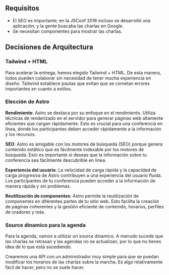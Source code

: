 ## Requisitos

- El SEO es importante; en la JSConf 2016 incluso se desarrolló una aplicación, y la gente buscaba las charlas en Google.
- Se necesitan componentes para mostrar las charlas.

## Decisiones de Arquitectura

### Tailwind + HTML

Para acelerar la entrega, hemos elegido Tailwind + HTML. De esta manera, todos pueden colaborar sin necesidad de tener mucha experiencia en diseño. Tailwind establece pautas que evitan que se cometan errores importantes en cuanto a estilos.

### Elección de Astro

**Rendimiento**: Astro se destaca por su enfoque en el rendimiento. Utiliza técnicas de renderizado en el servidor para generar páginas web altamente eficientes que cargan rápidamente. Esto es crucial para una conferencia en línea, donde los participantes deben acceder rápidamente a la información y los recursos.

**SEO**: Astro es amigable con los motores de búsqueda (SEO) porque genera contenido estático que es fácilmente indexable por los motores de búsqueda. Esto es importante si deseas que la información sobre tu conferencia sea fácilmente descubrible en línea.

**Experiencia del usuario**: La velocidad de carga rápida y la capacidad de carga progresiva de Astro contribuyen a una experiencia del usuario fluida. Los participantes de tu conferencia pueden acceder a la información de manera rápida y sin problemas.

**Reutilización de componentes**: Astro permite la reutilización de componentes en diferentes partes de tu sitio web. Esto facilita la creación de páginas coherentes y la gestión eficiente de contenido, horarios, perfiles de oradores y más.

### Source dinamico para la agenda

Para la agenda, vamos a utilizar un source dinamico. A menudo sucede que las charlas se retrasan y las agendas no se actualizan, por lo que no tienes idea de lo que está sucediendo.

Crearemos una API con un administrador muy simple para que se puedan modificar los horarios de las charlas sobre la marcha. Es algo relativamente fácil de hacer, pero no se suele hacer.
